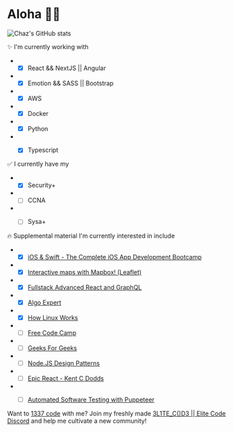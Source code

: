 # Aloha 🤙🏽

  ![Chaz's GitHub stats](https://github-readme-stats-ashen-two.vercel.app/api?username=chazkondo&&count_private=true&&theme=dark&&hide=contribs)

✨ I'm currently working with
- - [x] React && NextJS || Angular
- - [x] Emotion && SASS || Bootstrap
- - [x] AWS
- - [x] Docker
- - [x] Python
- - [x] Typescript
  

✅ I currently have my 
- - [x] Security+
- - [ ] CCNA
- - [ ] Sysa+
  
  
🔥 Supplemental material I'm currently interested in include
- - [x] [iOS & Swift - The Complete iOS App Development Bootcamp](https://www.udemy.com/course/ios-13-app-development-bootcamp/)
- - [x] [Interactive maps with Mapbox! (Leaflet)](https://www.udemy.com/course/interactive-maps-with-mapbox/)
- - [x] [Fullstack Advanced React and GraphQL](https://www.udemy.com/course/full-stack-react-with-graphql-and-apollo-boost/)
- - [x] [Algo Expert](https://www.algoexpert.io/product)
- - [x] [How Linux Works](https://www.amazon.com/How-Linux-Works-Brian-Ward/dp/1718500408/ref=sr_1_1?crid=1EV88SDISGRKL&keywords=how+linux+works&qid=1647486589&sprefix=how+linux+work%2Caps%2C178&sr=8-1)
- - [ ] [Free Code Camp](https://www.freecodecamp.org)
- - [ ] [Geeks For Geeks](https://www.geeksforgeeks.org)
- - [ ] [Node.JS Design Patterns](https://www.amazon.com/Node-js-Design-Patterns-production-grade-applications/dp/1839214112/ref=sr_1_1_sspa?crid=VT15Y4VQQJRO&keywords=node+js+patterns&qid=1647486529&sprefix=node+js+pattern%2Caps%2C196&sr=8-1-spons&psc=1&spLa=ZW5jcnlwdGVkUXVhbGlmaWVyPUEyUThNNlpNNUVKOVZSJmVuY3J5cHRlZElkPUEwNDg4NDUxMVFUNEIyWElSU0w2NSZlbmNyeXB0ZWRBZElkPUEwMzgzNTA4Mk44SkdVOUZRQkg3SyZ3aWRnZXROYW1lPXNwX2F0ZiZhY3Rpb249Y2xpY2tSZWRpcmVjdCZkb05vdExvZ0NsaWNrPXRydWU=)
- - [ ] [Epic React - Kent C Dodds](https://epicreact.dev)
- - [ ] [Automated  Software Testing with Puppeteer](https://www.udemy.com/course/automated-headless-browser-testing-with-puppeteer/)  


Want to [1337 code](https://leetcode.com/chazkondo/) with me? Join my freshly made [3L1TE_C()D3 || Elite Code Discord](https://discord.gg/SXMV4SG2) and help me cultivate a new community!
